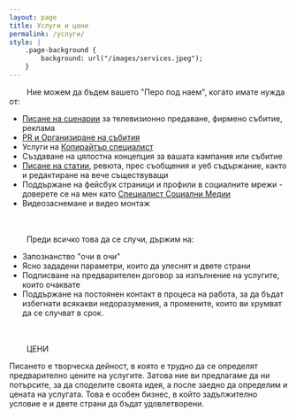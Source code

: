 ```yaml
---
layout: page
title: Услуги и цени
permalink: /услуги/
style: |
    .page-background {
        background: url("/images/services.jpeg");
    }
---
```


&nbsp;&nbsp;&nbsp;&nbsp;&nbsp;&nbsp;&nbsp;&nbsp;Ние можем да бъдем вашето "Перо под наем", когато имате нужда от: 
<ul>
    <li><a href="http://peropodnaem.com/услуги/писане-статии-сценарии/">Писане на сценарии</a> за телевизионно предаване, фирмено събитие, реклама</li>
    <li><a href="http://peropodnaem.com/услуги/pr-организиране-на-събития/">PR и Организиране на събития</a></li>
    <li>Услуги на <a href="http://peropodnaem.com/услуги/копирайтър/">Копирайтър специалист</a></li>
    <li>Създаване на цялостна концепция за вашата кампания или събитие</li>
    <li><a href="http://peropodnaem.com/услуги/писане-статии-сценарии/">Писане на статии</a>, ревюта, прес съобщения и уеб съдържание, както и редактиране на вече съществуващи</li>
    <li>Поддържане на фейсбук страници и профили в социалните мрежи - доверете се на мен като <a href="http://peropodnaem.com/услуги/специалист-социални-медии/">Специалист Социални Медии</a></li>
    <li>Видеозаснемане и видео монтаж</li>
</ul>

<br>
<br>
&nbsp;&nbsp;&nbsp;&nbsp;&nbsp;&nbsp;&nbsp;&nbsp;Преди всичко това да се случи, държим на: 
<ul>
    <li>Запознанство "очи в очи"</li>
    <li>Ясно зададени параметри, които да улеснят и двете страни</li>
    <li>Подписване на предварителен договор за изпълнение на услугите, които очаквате</li>
    <li>Поддържане на постоянен контакт в процеса на работа, за да бъдат избегнати всякакви недоразумения, а промените, които ви хрумват да се случват в срок.</li>
</ul>

<br>
<br>
&nbsp;&nbsp;&nbsp;&nbsp;&nbsp;&nbsp;&nbsp;&nbsp;ЦЕНИ

Писането е творческа дейност, в която е трудно да се определят предварително цените на услугите. Затова ние ви предлагаме да ни потърсите, за да споделите своята идея, а после заедно да определим и цената на услугата. Това е особен бизнес, в който задължително условие е и двете страни да бъдат удовлетворени. 
